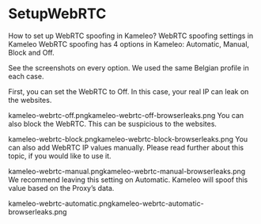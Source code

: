 # SetupWebRTC
How to set up WebRTC spoofing in Kameleo?
WebRTC spoofing settings in Kameleo
WebRTC spoofing has 4 options in Kameleo: Automatic, Manual, Block and Off.

See the screenshots on every option. We used the same Belgian profile in each case.

First, you can set the WebRTC to Off. In this case, your real IP can leak on the websites.

kameleo-webrtc-off.pngkameleo-webrtc-off-browserleaks.png
You can also block the WebRTC. This can be suspicious to the websites.

kameleo-webrtc-block.pngkameleo-webrtc-block-browserleaks.png
You can also add WebRTC IP values manually. Please read further about this topic, if you would like to use it.

kameleo-webrtc-manual.pngkameleo-webrtc-manual-browserleaks.png
We recommend leaving this setting on Automatic. Kameleo will spoof this value based on the Proxy’s data.

kameleo-webrtc-automatic.pngkameleo-webrtc-automatic-browserleaks.png
